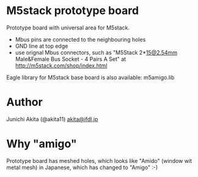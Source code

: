 # M5stack prototype board

Prototype board with universal area for M5stack.

- Mbus pins are connected to the neighbouring holes
- GND line at top edge
- use orignal Mbus connectors, such as "M5Stack 2*15@2.54mm Male&Female Bus Socket - 4 Pairs A Set" at http://m5stack.com/shop/index.html

Eagle library for M5stack base board is also available: m5amigo.lib

# Author

Junichi Akita (@akita11) akita@ifdl.jp

# Why "amigo"

Prototype board has meshed holes, which looks like "Amido" (window wit metal mesh) in Japanese, which has changed to "Amigo" :-)

